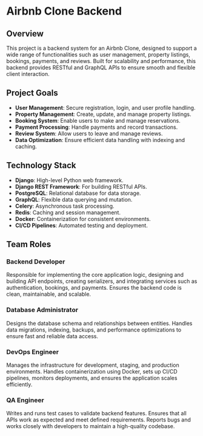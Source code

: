 # Airbnb Clone Backend

## Overview

This project is a backend system for an Airbnb Clone, designed to support a wide range of functionalities such as user management, property listings, bookings, payments, and reviews. Built for scalability and performance, this backend provides RESTful and GraphQL APIs to ensure smooth and flexible client interaction.

## Project Goals

- **User Management**: Secure registration, login, and user profile handling.
- **Property Management**: Create, update, and manage property listings.
- **Booking System**: Enable users to make and manage reservations.
- **Payment Processing**: Handle payments and record transactions.
- **Review System**: Allow users to leave and manage reviews.
- **Data Optimization**: Ensure efficient data handling with indexing and caching.

## Technology Stack

- **Django**: High-level Python web framework.
- **Django REST Framework**: For building RESTful APIs.
- **PostgreSQL**: Relational database for data storage.
- **GraphQL**: Flexible data querying and mutation.
- **Celery**: Asynchronous task processing.
- **Redis**: Caching and session management.
- **Docker**: Containerization for consistent environments.
- **CI/CD Pipelines**: Automated testing and deployment.

## Team Roles

### Backend Developer
Responsible for implementing the core application logic, designing and building API endpoints, creating serializers, and integrating services such as authentication, bookings, and payments. Ensures the backend code is clean, maintainable, and scalable.

### Database Administrator
Designs the database schema and relationships between entities. Handles data migrations, indexing, backups, and performance optimizations to ensure fast and reliable data access.

### DevOps Engineer
Manages the infrastructure for development, staging, and production environments. Handles containerization using Docker, sets up CI/CD pipelines, monitors deployments, and ensures the application scales efficiently.

### QA Engineer
Writes and runs test cases to validate backend features. Ensures that all APIs work as expected and meet defined requirements. Reports bugs and works closely with developers to maintain a high-quality codebase.
